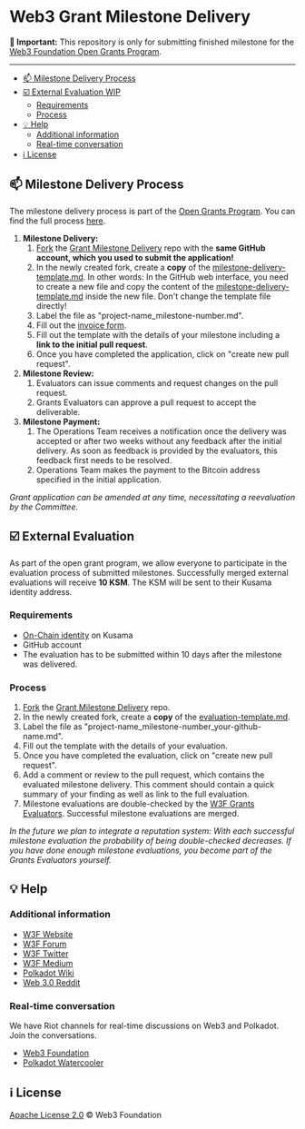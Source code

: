 # Web3 Grant Milestone Delivery

**:loudspeaker: Important:** This repository is only for submitting finished milestone for the [Web3 Foundation Open Grants Program](https://github.com/w3f/Open-Grants-Program). 

---

- [:mailbox: Milestone Delivery Process](#mailbox-milestone-delivery-process)
- [:ballot_box_with_check: External Evaluation WIP](#ballot_box_with_check-external-evaluation-wip)
  - [Requirements](#requirements)
  - [Process](#process)
- [:bulb: Help](#bulb-help)
  - [Additional information](#additional-information)
  - [Real-time conversation](#real-time-conversation)
- [:information_source: License](#information_source-license)

## :mailbox: Milestone Delivery Process

The milestone delivery process is part of the [Open Grants Program](https://github.com/w3f/Open-Grants-Program). You can find the full process [here](https://github.com/w3f/Open-Grants-Program/blob/master/README.md#pencil-process).  

1. **Milestone Delivery:**
    1. [Fork](https://github.com/w3f/Grant-Milestone-Delivery/fork) the [Grant Milestone Delivery](./evaluations/evaluation-template.md) repo with the **same GitHub account, which you used to submit the application!**
    2. In the newly created fork, create a **copy** of the [milestone-delivery-template.md](https://github.com/w3f/Grant-Milestone-Delivery/blob/master/deliveries/milestone-delivery-template.md). In other words: In the GitHub web interface, you need to create a new file and copy the content of the [milestone-delivery-template.md](https://github.com/w3f/Grant-Milestone-Delivery/blob/master/deliveries/milestone-delivery-template.md) inside the new file. Don't change the template file directly!
    3. Label the file as "project-name_milestone-number.md".
    4. Fill out the [invoice form](https://forms.gle/QvsbeSA3ziuC9k9b9).
    5. Fill out the template with the details of your milestone including a **link to the initial pull request**.
    6. Once you have completed the application, click on "create new pull request".
2. **Milestone Review:**
    1. Evaluators can issue comments and request changes on the pull request.
    2. Grants Evaluators can approve a pull request to accept the deliverable.
3. **Milestone Payment:**
    1. The Operations Team receives a notification once the delivery was accepted or after two weeks without any feedback after the initial delivery. As soon as feedback is provided by the evaluators, this feedback first needs to be resolved.  
    2. Operations Team makes the payment to the Bitcoin address specified in the initial application.

*Grant application can be amended at any time, necessitating a reevaluation by the Committee.*

## :ballot_box_with_check: External Evaluation 

As part of the open grant program, we allow everyone to participate in the evaluation process of submitted milestones. Successfully merged external evaluations will receive **10 KSM**. The KSM will be sent to their Kusama identity address.    

### Requirements
* [On-Chain identity](https://wiki.polkadot.network/docs/en/mirror-learn-identity#__docusaurus) on Kusama
* GitHub account
* The evaluation has to be submitted within 10 days after the milestone was delivered. 

### Process
1. [Fork](https://github.com/w3f/Grant-Milestone-Delivery/fork) the [Grant Milestone Delivery](https://github.com/w3f/Grant-Milestone-Delivery) repo.
2. In the newly created fork, create a **copy** of the [evaluation-template.md](https://github.com/w3f/Grant-Milestone-Delivery/blob/master/evaluations/evaluation-template.md).
3. Label the file as "project-name_milestone-number_your-github-name.md".
4. Fill out the template with the details of your evaluation.
5. Once you have completed the evaluation, click on "create new pull request".
6. Add a comment or review to the pull request, which contains the evaluated milestone delivery. This comment should contain a quick summary of your finding as well as link to the full evaluation.  
7. Milestone evaluations are double-checked by the [W3F Grants Evaluators](https://github.com/w3f/Open-Grants-Program#team). Successful milestone evaluations are merged. 

*In the future we plan to integrate a reputation system: With each successful milestone evaluation the probability of being double-checked decreases. If you have done enough milestone evaluations, you become part of the Grants Evaluators yourself.*

## :bulb: Help

### Additional information

* [W3F Website](https://web3.foundation)
* [W3F Forum](https://forum.web3.foundation)
* [W3F Twitter](https://twitter.com/web3foundation)
* [W3F Medium](https://medium.com/web3foundation)
* [Polkadot Wiki](https://wiki.polkadot.network/en/)
* [Web 3.0 Reddit](https://www.reddit.com/r/web3)

### Real-time conversation
We have Riot channels for real-time discussions on Web3 and Polkadot. Join the conversations.
* [Web3 Foundation](https://riot.im/app/#/room/#web3foundation:matrix.org)
* [Polkadot Watercooler](https://riot.im/app/#/room/#polkadot-watercooler:matrix.org)

## :information_source: License
[Apache License 2.0](https://github.com/w3f/Grant-Milestone-Delivery/blob/master/LICENSE) © Web3 Foundation 
